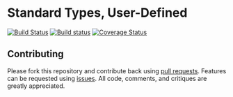 # Standard Types, User-Defined

[![Build Status](https://travis-ci.org/whoshuu/stud.svg?branch=master)](https://travis-ci.org/whoshuu/stud) [![Build status](https://ci.appveyor.com/api/projects/status/yc5i7ew3t66wgmwl/branch/master?svg=true)](https://ci.appveyor.com/project/whoshuu/stud/branch/master) [![Coverage Status](https://coveralls.io/repos/whoshuu/stud/badge.svg?branch=master&service=github)](https://coveralls.io/github/whoshuu/stud)

## Contributing

Please fork this repository and contribute back using [pull requests](https://github.com/whoshuu/stud/pulls). Features can be requested using [issues](https://github.com/whoshuu/stud/issues). All code, comments, and critiques are greatly appreciated.
